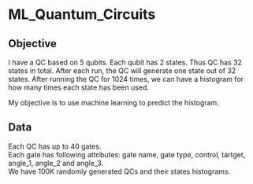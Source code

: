 # ML_Quantum_Circuits

## Objective

I have a QC based on 5 qubits. Each qubit has 2 states. Thus QC has 32 states in total. After each run, the QC will generate one state out of 32 states. After running the QC for 1024 times, we can have a histogram for how many times each state has been used.

My objective is to use machine learning to predict the histogram.

## Data

Each QC has up to 40 gates. <br/>
Each gate has following attributes: gate name, gate type, control, tartget, angle_1, angle_2 and angle_3.<br/>
We have 100K randomly generated QCs and their states histograms.

